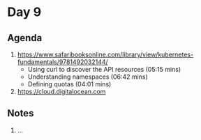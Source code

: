 # Day 9

## Agenda

1. https://www.safaribooksonline.com/library/view/kubernetes-fundamentals/9781492032144/
    * Using curl to discover the API resources (05:15 mins)
    * Understanding namespaces (06:42 mins)
    * Defining quotas (04:01 mins)
1. https://cloud.digitalocean.com

## Notes

1. ...
